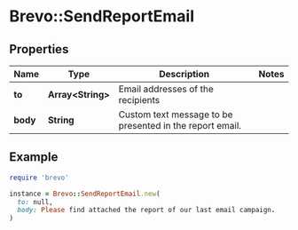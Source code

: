 # Brevo::SendReportEmail

## Properties

| Name | Type | Description | Notes |
| ---- | ---- | ----------- | ----- |
| **to** | **Array&lt;String&gt;** | Email addresses of the recipients |  |
| **body** | **String** | Custom text message to be presented in the report email. |  |

## Example

```ruby
require 'brevo'

instance = Brevo::SendReportEmail.new(
  to: null,
  body: Please find attached the report of our last email campaign.
)
```

